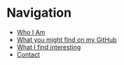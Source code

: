 # Navigation

- [Who I Am](https://github.com/IQ404/welcome/blob/main/about-me.md)
- [What you might find on my GitHub](https://github.com/IQ404/welcome/blob/main/my-projects.md)
- [What I find interesting](https://github.com/IQ404/welcome/blob/main/my-interests.md)
- [Contact](https://github.com/IQ404/welcome/blob/main/contact.md)
